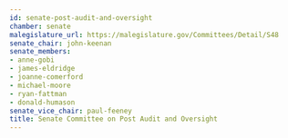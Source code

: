```yaml
---
id: senate-post-audit-and-oversight
chamber: senate
malegislature_url: https://malegislature.gov/Committees/Detail/S48
senate_chair: john-keenan
senate_members:
- anne-gobi
- james-eldridge
- joanne-comerford
- michael-moore
- ryan-fattman
- donald-humason
senate_vice_chair: paul-feeney
title: Senate Committee on Post Audit and Oversight
---
```

